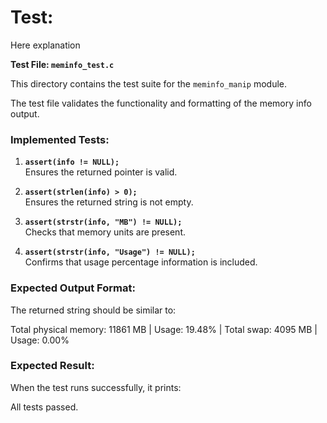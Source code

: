 # Test:

Here explanation


**Test File: `meminfo_test.c`**

  This directory contains the test suite for the `meminfo_manip` module.

  The test file validates the functionality and formatting of the memory info output.

 ### Implemented Tests:

 1. **`assert(info != NULL);`**  
  Ensures the returned pointer is valid.

 2. **`assert(strlen(info) > 0);`**  
  Ensures the returned string is not empty.

 3. **`assert(strstr(info, "MB") != NULL);`**  
  Checks that memory units are present.

 4. **`assert(strstr(info, "Usage") != NULL);`**  
  Confirms that usage percentage information is included.

 ### Expected Output Format:

  The returned string should be similar to:

  Total physical memory: 11861 MB | Usage: 19.48% | Total swap: 4095 MB | Usage: 0.00%

 ### Expected Result:

  When the test runs successfully, it prints:

  All tests passed.


